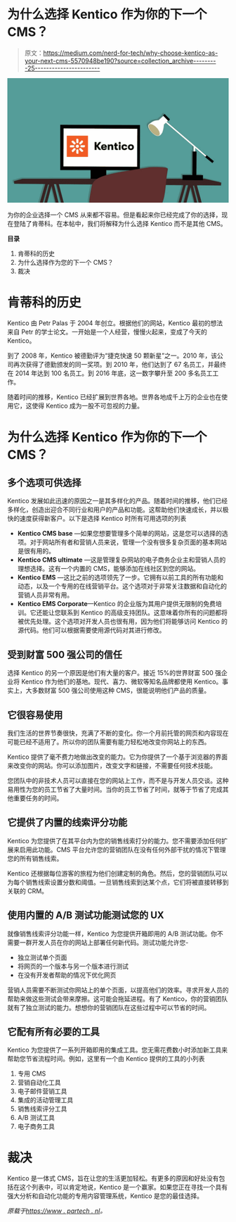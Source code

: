 # 为什么选择 Kentico 作为你的下一个 CMS？

> 原文：<https://medium.com/nerd-for-tech/why-choose-kentico-as-your-next-cms-5570948be190?source=collection_archive---------25----------------------->

![](img/5aba08cbe27cf98d6fa379c7a254330f.png)

为你的企业选择一个 CMS 从来都不容易。但是看起来你已经完成了你的选择，现在登陆了肯蒂科。在本帖中，我们将解释为什么选择 Kentico 而不是其他 CMS。

**目录**

1.  肯蒂科的历史
2.  为什么选择作为您的下一个 CMS？
3.  裁决

# 肯蒂科的历史

Kentico 由 Petr Palas 于 2004 年创立。根据他们的网站，Kentico 最初的想法来自 Petr 的学士论文。一开始是一个人经营，慢慢火起来，变成了今天的 Kentico。

到了 2008 年，Kentico 被德勤评为“捷克快速 50 颗新星”之一。2010 年，该公司再次获得了德勤颁发的同一奖项。到 2010 年，他们达到了 67 名员工，并最终在 2014 年达到 100 名员工。到 2016 年底，这一数字攀升至 200 多名员工工作。

随着时间的推移，Kentico 已经扩展到世界各地。世界各地成千上万的企业也在使用它，这使得 Kentico 成为一股不可忽视的力量。

# 为什么选择 Kentico 作为你的下一个 CMS？

## 多个选项可供选择

Kentico 发展如此迅速的原因之一是其多样化的产品。随着时间的推移，他们已经多样化，创造出迎合不同行业和用户的产品和功能。这帮助他们快速成长，并以极快的速度获得新客户。以下是选择 Kentico 时所有可用选项的列表

*   **Kentico CMS base** —如果您想要管理多个简单的网站，这是您可以选择的选项。对于网站所有者和营销人员来说，管理一个没有很多复杂页面的基本网站是很有用的。
*   **Kentico CMS ultimate** —这是管理复杂网站的电子商务企业主和营销人员的理想选择。这有一个内置的 CMS，能够添加在线社区到您的网站。
*   **Kentico EMS** —这比之前的选项领先了一步。它拥有以前工具的所有功能和动态，以及一个专用的在线营销平台。这个选项对于非常关注数据和自动化的营销人员非常有用。
*   **Kentico EMS Corporate**—Kentico 的企业版为其用户提供无限制的免费培训。它还能让您联系到 Kentico 的高级支持团队。这意味着你所有的问题都将被优先处理。这个选项对开发人员也很有用，因为他们将能够访问 Kentico 的源代码。他们可以根据需要使用源代码对其进行修改。

## 受到财富 500 强公司的信任

选择 Kentico 的另一个原因是他们有大量的客户。接近 15%的世界财富 500 强企业将 Kentico 作为他们的基地。现代、喜力、微软等知名品牌都使用 Kentico。事实上，大多数财富 500 强公司使用这种 CMS，很能说明他们产品的质量。

## 它很容易使用

我们生活的世界节奏很快，充满了不断的变化。你一个月前托管的网页和内容现在可能已经不适用了。所以你的团队需要有能力轻松地改变你网站上的东西。

Kentico 提供了毫不费力地做出改变的能力。它为你提供了一个基于浏览器的界面来改变你的网站。你可以添加图片，改变文字和链接，不需要任何技术技能。

您团队中的非技术人员可以直接在您的网站上工作，而不是与开发人员交谈。这种易用性为您的员工节省了大量时间。当你的员工节省了时间，就等于节省了完成其他重要任务的时间。

## 它提供了内置的线索评分功能

Kentico 为您提供了在其平台内为您的销售线索打分的能力。您不需要添加任何扩展来启用此功能。CMS 平台允许您的营销团队在没有任何外部干扰的情况下管理您的所有销售线索。

Kentico 还根据每位游客的旅程为他们创建定制的角色。然后，您的营销团队可以为每个销售线索设置分数和阈值。一旦销售线索到达某个点，它们将被直接转移到关联的 CRM。

## 使用内置的 A/B 测试功能测试您的 UX

就像销售线索评分功能一样，Kentico 为您提供开箱即用的 A/B 测试功能。你不需要一群开发人员在你的网站上部署任何新代码。测试功能允许您-

*   独立测试单个页面
*   将网页的一个版本与另一个版本进行测试
*   在没有开发者帮助的情况下优化网页

营销人员需要不断测试你网站上的单个页面，以提高他们的效率。寻求开发人员的帮助来做这些测试会带来摩擦。这可能会拖延进程。有了 Kentico，你的营销团队就有了独立测试的能力。想想你的营销团队在这些过程中可以节省的时间。

## 它配有所有必要的工具

Kentico 为您提供了一系列开箱即用的集成工具。您无需花费数小时添加新工具来帮助您节省流程时间。例如，这里有一个由 Kentico 提供的工具的小列表

1.  专用 CMS
2.  营销自动化工具
3.  电子邮件营销工具
4.  集成的活动管理工具
5.  销售线索评分工具
6.  A/B 测试工具
7.  电子商务工具

# 裁决

Kentico 是一体式 CMS，旨在让您的生活更加轻松。有更多的原因和好处没有包括在这个列表中，可以肯定地说，Kentico 是一个赢家。如果您正在寻找一个具有强大分析和自动化功能的专用内容管理系统，Kentico 是您的最佳选择。

*原载于*[*https://www . partech . nl*](https://www.partech.nl/nl/publicaties/2021/05/why-choose-kentico-as-your-next-cms)*。*